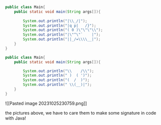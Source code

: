 
```java
public class Main{
    public static void main(String args[]){
        
        System.out.println("|\\_/|");
        System.out.println("|q p|   /}");
        System.out.println("( 0 )\"\"\"\\");
        System.out.println("|\"^\"`    |");
        System.out.println("||_/=\\\\__|");
    }
}
```


```java
public class Main{
    public static void main(String args[]){

        System.out.println("\\    /\\");
        System.out.println(" )  ( ')");
        System.out.println("(  /  )");
        System.out.println(" \\(__)|");
    }
}
```

![[Pasted image 20231025230759.png]]

the pictures above, we have to care them to make some signature in code with Java!